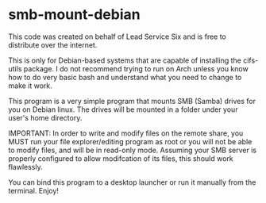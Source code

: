 # smb-mount-debian
This code was created on behalf of Lead Service Six and is free to distribute over the internet.

This is only for Debian-based systems that are capable of installing the cifs-utils package.
I do not recommend trying to run on Arch unless you know how to do very basic bash and understand what you need to change to make it work.

This program is a very simple program that mounts SMB (Samba) drives for you on Debian linux. The drives will be mounted in a folder under your user's home directory.

IMPORTANT: In order to write and modify files on the remote share, you MUST run your file explorer/editing program as root or you will not be able to modify files, and will be in read-only mode. Assuming your SMB server is properly configured to allow modifcation of its files, this should work flawlessly.

You can bind this program to a desktop launcher or run it manually from the terminal. Enjoy!
